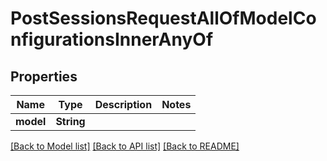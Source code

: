 # PostSessionsRequestAllOfModelConfigurationsInnerAnyOf

## Properties
Name | Type | Description | Notes
------------ | ------------- | ------------- | -------------
**model** | **String** |  | 

[[Back to Model list]](../README.md#documentation-for-models) [[Back to API list]](../README.md#documentation-for-api-endpoints) [[Back to README]](../README.md)


